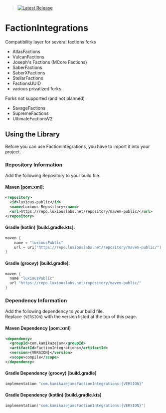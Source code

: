 &nbsp;
> <a href="https://github.com/Jake-Moore/FactionIntegrations/releases/latest"> <img alt="Latest Release" src="https://img.shields.io/endpoint?url=https://gist.githubusercontent.com/Jake-Moore/176f75278bd544e8657fdcf5562e7693/raw/test.json" /></a>

# FactionIntegrations
Compatibility layer for several factions forks
- AtlasFactions
- VulcanFactions
- Joseph's Factions (MCore Factions)
- SaberFactions
- SaberXFactions
- StellarFactions
- FactionsUUID
- various privatized forks

Forks not supported (and not planned)
- SavageFactions
- SupremeFactions
- UltimateFactionsV2

## Using the Library

Before you can use FactionIntegrations, you have to import it into your project.

### Repository Information
Add the following Repository to your build file.
#### Maven [pom.xml]:
```xml
<repository>
  <id>luxious-public</id>
  <name>Luxious Repository</name>
  <url>https://repo.luxiouslabs.net/repository/maven-public/</url>
</repository>
```
#### Gradle (kotlin) [build.gradle.kts]:
```kotlin
maven {
    name = "luxiousPublic"
    url = uri("https://repo.luxiouslabs.net/repository/maven-public/")
}
```
#### Gradle (groovy) [build.gradle]:
```groovy
maven {
  name "luxiousPublic"
  url "https://repo.luxiouslabs.net/repository/maven-public/"
}
```


### Dependency Information
Add the following dependency to your build file.  
Replace `{VERSION}` with the version listed at the top of this page.  
#### Maven Dependency [pom.xml]
```xml
<dependency>
  <groupId>com.kamikazejam</groupId>
  <artifactId>FactionIntegrations</artifactId>
  <version>{VERSION}</version>
  <scope>compile</scope>
</dependency>
```

#### Gradle Dependency (groovy) [build.gradle]
```groovy
implementation "com.kamikazejam:FactionIntegrations:{VERSION}"
```

#### Gradle Dependency (kotlin) [build.gradle.kts]
```kotlin
implementation("com.kamikazejam:FactionIntegrations:{VERSION}")
```
